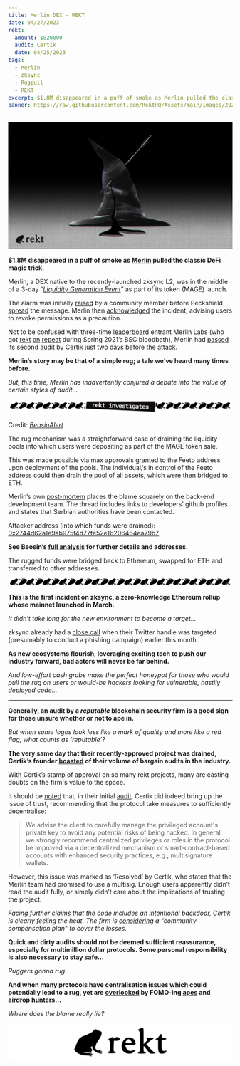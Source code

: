 ```yaml
---
title: Merlin DEX - REKT
date: 04/27/2023
rekt:
  amount: 1820000
  audit: Certik
  date: 04/25/2023
tags:
  - Merlin
  - zksync
  - Rugpull
  - REKT
excerpt: $1.8M disappeared in a puff of smoke as Merlin pulled the classic DeFi magic trick. The zksync-native DEX had just completed its audit with Certik. How can such an easily ruggable protocol be green-lit? Or are users also to blame?
banner: https://raw.githubusercontent.com/RektHQ/Assets/main/images/2023/01/merlin-dex-header.png
---
```


![](https://raw.githubusercontent.com/RektHQ/Assets/main/images/2023/01/merlin-dex-header.png)

**$1.8M disappeared in a puff of smoke as [Merlin](https://twitter.com/TheMerlinDEX) pulled the classic DeFi magic trick.**

Merlin, a DEX native to the recently-launched zksync L2, was in the middle of a 3-day “_[Liquidity Generation Event](https://twitter.com/TheMerlinDEX/status/1650877398450163714)_” as part of its token (MAGE) launch.

The alarm was initially [raised](https://twitter.com/wasgiventhatday/status/1651039576860000257) by a community member before Peckshield [spread](https://twitter.com/PeckShieldAlert/status/1651076481240690689) the message. Merlin then [acknowledged](https://twitter.com/TheMerlinDEX/status/1651090982274752513) the incident, advising users to revoke permissions as a precaution.

Not to be confused with three-time [leaderboard](https://rekt.news/leaderboard/) entrant Merlin Labs (who got [rekt](https://rekt.news/merlinlabs-rekt/)  [on](https://rekt.news/merlin2-rekt/)  [repeat](https://rekt.news/merlin3-rekt/) during Spring 2021’s BSC bloodbath), Merlin had [passed](https://twitter.com/TheMerlinDEX/status/1650526832716836866) its second [audit by Certik](https://skynet.certik.com/projects/merlin-dex) just two days before the attack.

**Merlin’s story may be that of a simple rug; a tale we’ve heard many times before.**

_But, this time, Merlin has inadvertently conjured a debate into the value of certain styles of audit…_

![](https://raw.githubusercontent.com/RektHQ/Assets/main/images/2021/09/rekt-investigates-linebreak.png)

Credit: _[BeosinAlert](https://twitter.com/BeosinAlert/status/1651124285409460224)_

The rug mechanism was a straightforward case of draining the liquidity pools into which users were depositing as part of the MAGE token sale.

This was made possible via max approvals granted to the Feeto address upon deployment of the pools. The individual/s in control of the Feeto address could then drain the pool of all assets, which were then bridged to ETH.

Merlin’s own [post-mortem](https://twitter.com/TheMerlinDEX/status/1651281814395187200) places the blame squarely on the back-end development team. The thread includes links to developers’ github profiles and states that Serbian authorities have been contacted.

Attacker address (into which funds were drained): [0x2744d62a1e9ab975f4d77fe52e16206464ea79b7](https://explorer.zksync.io/address/0x2744d62a1e9ab975f4d77fe52e16206464ea79b7)

**See Beosin’s [full analysis](https://twitter.com/BeosinAlert/status/1651124285409460224) for further details and addresses.**

The rugged funds were bridged back to Ethereum, swapped for ETH and transferred to other addresses.

![](https://raw.githubusercontent.com/RektHQ/Assets/main/images/2021/03/rekt-linebreak.png)

**This is the first incident on zksync, a zero-knowledge Ethereum rollup whose mainnet launched in March.**

_It didn’t take long for the new environment to become a target…_

zksync already had a [close call](https://twitter.com/zksync/status/1647265949110640648) when their Twitter handle was targeted (presumably to conduct a phishing campaign) earlier this month.

**As new ecosystems flourish, leveraging exciting tech to push our industry forward, bad actors will never be far behind.**

_And low-effort cash grabs make the perfect honeypot for those who would pull the rug on users or would-be hackers looking for vulnerable, hastily deployed code…_

---

**Generally, an audit by a _reputable_ blockchain security firm is a good sign for those unsure whether or not to ape in.**

_But when some logos look less like a mark of quality and more like a red flag, what counts as ‘reputable’?_

**The very same day that their recently-approved project was drained, Certik’s founder [boasted](https://twitter.com/WuBlockchain/status/1651085522083909633) of their volume of bargain audits in the industry.**

With Certik’s stamp of approval on so many rekt projects, many are casting doubts on the firm's value to the space.

It should be [noted](https://twitter.com/CertiK/status/1651088669187473408) that, in their initial [audit](https://skynet.certik.com/projects/merlin-dex), Certik did indeed bring up the issue of trust, recommending that the protocol take measures to sufficiently decentralise:

>We advise the client to carefully manage the privileged account's private key to avoid any potential risks of being hacked. In general, we strongly recommend centralized privileges or roles in the protocol be improved via a decentralized mechanism or smart-contract-based accounts with enhanced security practices, e.g., multisignature wallets.

However, this issue was marked as ‘Resolved’ by Certik, who stated that the Merlin team had promised to use a multisig. Enough users apparently didn’t read the audit fully, or simply didn’t care about the implications of trusting the project.

_Facing further [claims](https://twitter.com/redragonvn/status/1651140955846897664) that the code includes an intentional backdoor, Certik is clearly feeling the heat. The firm is [considering](https://twitter.com/CertiK/status/1651252731691036672) a “_community compensation plan_” to cover the losses._

**Quick and dirty audits should not be deemed sufficient reassurance, especially for multimillion dollar protocols. Some personal responsibility is also necessary to stay safe…**

_Ruggers gonna rug._

**And when many protocols have centralisation issues which could potentially lead to a rug, yet are [overlooked](https://twitter.com/cmichelio/status/1651216895234953217) by FOMO-ing [apes](https://rekt.news/ape-tax/) and [airdrop hunters](https://rekt.news/airdrop-hunters/)…**

_Where does the blame really lie?_

![](https://raw.githubusercontent.com/RektHQ/Assets/main/images/2021/08/rekt-outline-conc.png)

